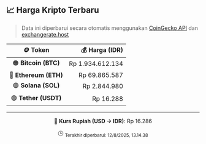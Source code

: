 

<!-- HARGA_KRIPTO -->
## 📈 Harga Kripto Terbaru

> Data ini diperbarui secara otomatis menggunakan [CoinGecko API](https://www.coingecko.com/) dan [exchangerate.host](https://exchangerate.host/)

<div align="center">

| 🪙 Token | 💰 Harga (IDR) |
|:------:|---------------:|
| 🟠 **Bitcoin (BTC)**   | Rp 1.934.612.134 |
| 🔵 **Ethereum (ETH)**  | Rp 69.865.587 |
| 🟣 **Solana (SOL)**    | Rp 2.844.980 |
| 🟢 **Tether (USDT)**   | Rp 16.288 |

---

💱 **Kurs Rupiah (USD → IDR)**: Rp 16.286

🕒 <sub>Terakhir diperbarui: 12/8/2025, 13.14.38</sub>

</div>
<!-- /HARGA_KRIPTO -->
